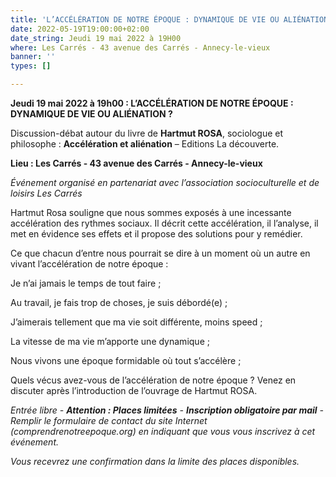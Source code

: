 ```yaml
---
title: 'L’ACCÉLÉRATION DE NOTRE ÉPOQUE : DYNAMIQUE DE VIE OU ALIÉNATION ?'
date: 2022-05-19T19:00:00+02:00
date_string: Jeudi 19 mai 2022 à 19H00
where: Les Carrés - 43 avenue des Carrés - Annecy-le-vieux
banner: ''
types: []

---
```

**Jeudi 19 mai 2022 à 19h00 : L’ACCÉLÉRATION DE NOTRE ÉPOQUE : DYNAMIQUE DE VIE OU ALIÉNATION ?**

Discussion-débat autour du livre de **Hartmut ROSA**, sociologue et philosophe : **Accélération et aliénation** – Editions La découverte.

**Lieu : Les Carrés - 43 avenue des Carrés - Annecy-le-vieux**

_Événement organisé en partenariat avec l’association socioculturelle et de loisirs Les Carrés_

Hartmut Rosa souligne que nous sommes exposés à une incessante accélération des rythmes sociaux. Il décrit cette accélération, il l’analyse, il met en évidence ses effets et il propose des solutions pour y remédier.

Ce que chacun d’entre nous pourrait se dire à un moment où un autre en vivant l’accélération de notre époque :

Je n’ai jamais le temps de tout faire ;

Au travail, je fais trop de choses, je suis débordé(e) ;

J’aimerais tellement que ma vie soit différente, moins speed ;

La vitesse de ma vie m’apporte une dynamique ;

Nous vivons une époque formidable où tout s’accélère ;

Quels vécus avez-vous de l’accélération de notre époque ? Venez en discuter après l’introduction de l’ouvrage de Hartmut ROSA.

_Entrée libre - **Attention : Places limitées** - **Inscription obligatoire par mail** - Remplir le formulaire de contact du site Internet (comprendrenotreepoque.org) en indiquant que vous vous inscrivez à cet événement._

_Vous recevrez une confirmation dans la limite des places disponibles._